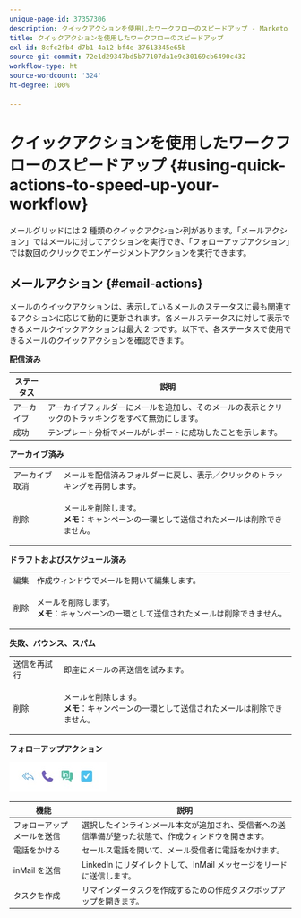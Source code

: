 ```yaml
---
unique-page-id: 37357306
description: クイックアクションを使用したワークフローのスピードアップ - Marketo ドキュメント - 製品ドキュメント
title: クイックアクションを使用したワークフローのスピードアップ
exl-id: 8cfc2fb4-d7b1-4a12-bf4e-37613345e65b
source-git-commit: 72e1d29347bd5b77107da1e9c30169cb6490c432
workflow-type: ht
source-wordcount: '324'
ht-degree: 100%

---
```


# クイックアクションを使用したワークフローのスピードアップ {#using-quick-actions-to-speed-up-your-workflow}

メールグリッドには 2 種類のクイックアクション列があります。「メールアクション」ではメールに対してアクションを実行でき、「フォローアップアクション」では数回のクリックでエンゲージメントアクションを実行できます。

## メールアクション {#email-actions}

メールのクイックアクションは、表示しているメールのステータスに最も関連するアクションに応じて動的に更新されます。各メールステータスに対して表示できるメールクイックアクションは最大 2 つです。以下で、各ステータスで使用できるメールのクイックアクションを確認できます。

**配信済み**

| ステータス | 説明 |
|---|---|
| アーカイブ | アーカイブフォルダーにメールを追加し、そのメールの表示とクリックのトラッキングをすべて無効にします。 |
| 成功 | テンプレート分析でメールがレポートに成功したことを示します。 |

**アーカイブ済み**

<table> 
 <colgroup> 
  <col> 
  <col> 
 </colgroup> 
 <tbody> 
  <tr> 
   <td>アーカイブ取消</td> 
   <td>メールを配信済みフォルダーに戻し、表示／クリックのトラッキングを再開します。</td> 
  </tr> 
  <tr> 
   <td>削除</td> 
   <td><p>メールを削除します。<br><strong>メモ</strong>：キャンペーンの一環として送信されたメールは削除できません。</p></td> 
  </tr> 
 </tbody> 
</table>

**ドラフトおよびスケジュール済み**

<table> 
 <colgroup> 
  <col> 
  <col> 
 </colgroup> 
 <tbody> 
  <tr> 
   <td>編集</td> 
   <td>作成ウィンドウでメールを開いて編集します。</td> 
  </tr> 
  <tr> 
   <td>削除</td> 
   <td><p>メールを削除します。<br><strong>メモ</strong>：キャンペーンの一環として送信されたメールは削除できません。</p></td> 
  </tr> 
 </tbody> 
</table>

**失敗、バウンス、スパム**

<table> 
 <colgroup> 
  <col> 
  <col> 
 </colgroup> 
 <tbody> 
  <tr> 
   <td>送信を再試行</td> 
   <td>即座にメールの再送信を試みます。</td> 
  </tr> 
  <tr> 
   <td>削除</td> 
   <td><p>メールを削除します。<br><strong>メモ</strong>：キャンペーンの一環として送信されたメールは削除できません。</p></td> 
  </tr> 
 </tbody> 
</table>

**フォローアップアクション**

![](assets/using-quick-actions-to-speed-up-your-workflow-1.png)

| 機能 | 説明 |
|---|---|
| フォローアップメールを送信 | 選択したインラインメール本文が追加され、受信者への送信準備が整った状態で、作成ウィンドウを開きます。 |
| 電話をかける | セールス電話を開いて、メール受信者に電話をかけます。 |
| inMail を送信 | LinkedIn にリダイレクトして、InMail メッセージをリードに送信します。 |
| タスクを作成 | リマインダータスクを作成するための作成タスクポップアップを開きます。 |
